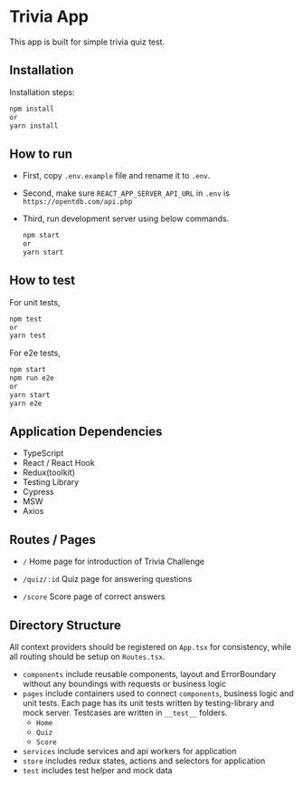 # Trivia App

This app is built for simple trivia quiz test.

## Installation

Installation steps:

```sh
npm install
or
yarn install
```

## How to run

- First, copy `.env.example` file and rename it to `.env`.

- Second, make sure `REACT_APP_SERVER_API_URL` in `.env` is `https://opentdb.com/api.php`

- Third, run development server using below commands.

  ```sh
  npm start
  or
  yarn start
  ```

## How to test

For unit tests,

```sh
npm test
or
yarn test
```

For e2e tests,

```sh
npm start
npm run e2e
or
yarn start
yarn e2e
```

## Application Dependencies

- TypeScript
- React / React Hook
- Redux(toolkit)
- Testing Library
- Cypress
- MSW
- Axios

## Routes / Pages

- `/`
  Home page for introduction of Trivia Challenge

- `/quiz/:id`
  Quiz page for answering questions

- `/score`
  Score page of correct answers

## Directory Structure

All context providers should be registered on `App.tsx` for consistency, while all routing should be setup on `Routes.tsx`.

- `components`
  include reusable components, layout and ErrorBoundary without any boundings with requests or business logic
- `pages`
  include containers used to connect `components`, business logic and unit tests. Each page has its unit tests written by testing-library and mock server. Testcases are written in `__test__` folders.
  - `Home`
  - `Quiz`
  - `Score`
- `services`
  include services and api workers for application
- `store`
  includes redux states, actions and selectors for application
- `test`
  includes test helper and mock data
